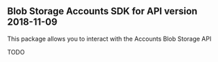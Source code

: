 ## Blob Storage Accounts SDK for API version 2018-11-09

This package allows you to interact with the Accounts Blob Storage API

TODO